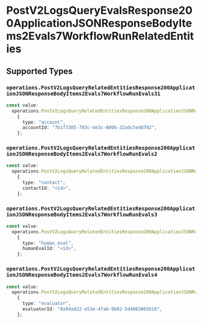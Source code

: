 # PostV2LogsQueryEvalsResponse200ApplicationJSONResponseBodyItems2Evals7WorkflowRunRelatedEntities


## Supported Types

### `operations.PostV2LogsQueryRelatedEntitiesResponse200ApplicationJSONResponseBodyItems2Evals7WorkflowRunEvals31`

```typescript
const value:
  operations.PostV2LogsQueryRelatedEntitiesResponse200ApplicationJSONResponseBodyItems2Evals7WorkflowRunEvals31 =
    {
      type: "account",
      accountId: "7b1f3385-703c-4e3c-8006-22adc5ed8702",
    };
```

### `operations.PostV2LogsQueryRelatedEntitiesResponse200ApplicationJSONResponseBodyItems2Evals7WorkflowRunEvals2`

```typescript
const value:
  operations.PostV2LogsQueryRelatedEntitiesResponse200ApplicationJSONResponseBodyItems2Evals7WorkflowRunEvals2 =
    {
      type: "contact",
      contactId: "<id>",
    };
```

### `operations.PostV2LogsQueryRelatedEntitiesResponse200ApplicationJSONResponseBodyItems2Evals7WorkflowRunEvals3`

```typescript
const value:
  operations.PostV2LogsQueryRelatedEntitiesResponse200ApplicationJSONResponseBodyItems2Evals7WorkflowRunEvals3 =
    {
      type: "human_eval",
      humanEvalId: "<id>",
    };
```

### `operations.PostV2LogsQueryRelatedEntitiesResponse200ApplicationJSONResponseBodyItems2Evals7WorkflowRunEvals4`

```typescript
const value:
  operations.PostV2LogsQueryRelatedEntitiesResponse200ApplicationJSONResponseBodyItems2Evals7WorkflowRunEvals4 =
    {
      type: "evaluator",
      evaluatorId: "8a9dad22-e53e-4fa6-9b02-5d4063065b16",
    };
```

